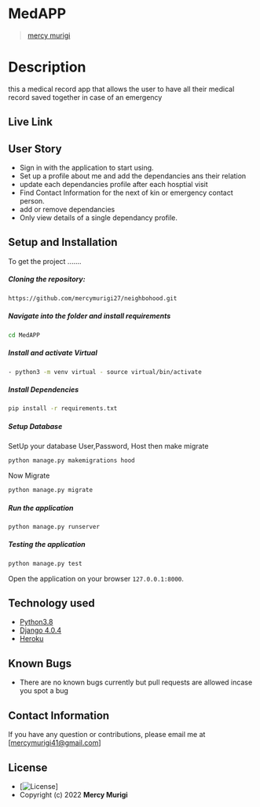 # MedAPP

>[mercy murigi](https://github.com/mercymurigi27/neighbohood.git)  
  
# Description  
this a medical record app that allows the user to have all their medical record saved together in case of an emergency
##  Live Link  
 
  

## User Story  
  
* Sign in with the application to start using.
* Set up a profile about me and add the dependancies ans their relation
* update each dependancies profile after each hosptial visit
* Find Contact Information for the next of kin or emergency contact person.
* add or remove dependancies
* Only view details of a single dependancy profile.
  
## Setup and Installation  
To get the project .......  
  
##### Cloning the repository:  
 ```bash 
https://github.com/mercymurigi27/neighbohood.git
```
##### Navigate into the folder and install requirements  
 ```bash 
cd MedAPP
```
##### Install and activate Virtual  
 ```bash 
- python3 -m venv virtual - source virtual/bin/activate  
```  
##### Install Dependencies  
 ```bash 
 pip install -r requirements.txt 
```  
 ##### Setup Database  
  SetUp your database User,Password, Host then make migrate  
 ```bash 
python manage.py makemigrations hood
 ``` 
 Now Migrate  
 ```bash 
 python manage.py migrate 
```
##### Run the application  
 ```bash 
 python manage.py runserver 
``` 
##### Testing the application  
 ```bash 
 python manage.py test 
```
Open the application on your browser `127.0.0.1:8000`.  
  
 
## Technology used  
  
* [Python3.8](https://www.python.org/)  
* [Django 4.0.4](https://docs.djangoproject.com/en/4.4/)  
* [Heroku](https://heroku.com)  
  
  
## Known Bugs  
* There are no known bugs currently but pull requests are allowed incase you spot a bug  
  
## Contact Information   
If you have any question or contributions, please email me at [mercymurigi41@gmail.com]  
  
## License 

* [![License](https://img.shields.io/packagist/l/loopline-systems/closeio-api-wrapper.svg)]  
* Copyright (c) 2022 **Mercy Murigi**
